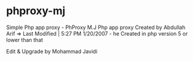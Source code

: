 # phproxy-mj
 Simple Php app proxy - PhProxy M.J
 Php app proxy Created by Abdullah Arif => Last Modified | 5:27 PM 1/20/2007 - he Created in php version 5 or lower than that

Edit & Upgrade by Mohammad Javidi
